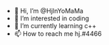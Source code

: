 - 👋 Hi, I’m @HjInYoMaMa
- 👀 I’m interested in coding
- 🌱 I’m currently learning c++
- 📫 How to reach me hj.#4466

